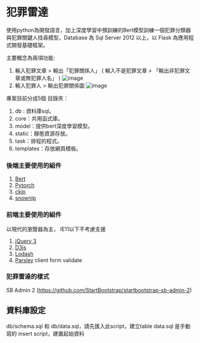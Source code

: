 # 犯罪雷達

使用python為開發語言，加上深度學習中預訓練的Bert模型訓練一個犯罪分類器與犯罪關鍵人找尋模型，Database 為 Sql Server 2012 以上，以 Flask 為應用程式開發基礎框架。

主要概念為兩項功能:
1. 輸入犯罪文章 > 輸出「犯罪關係人」 ( 輸入不是犯罪文章 > 「輸出非犯罪文章或無犯罪人名」 )
![image](https://github.com/harry83528/taskQALineBot/blob/master/messageImage_1578628507824.jpg)
2. 輸入犯罪人 > 輸出犯罪關係圖
![image](https://github.com/harry83528/taskQALineBot/blob/master/messageImage_1578628507824.jpg)

專案目前分成5個 目錄夾：

1. db : 資料庫sql。
2. core：共用函式庫。
3. model：提供bert深度學習模型。
4. static：靜態資源存放。
5. task：排程的程式。
6. templates：存放網頁模板。

### 後端主要使用的組件

1. [Bert](https://huggingface.co/transformers/model_doc/bert.html)
2. [Pytorch](https://pytorch.org)
3. [ckip](https://github.com/ckiplab/ckiptagger/wiki/Chinese-README)
4. [snownlp](https://github.com/isnowfy/snownlp)

### 前端主要使用的組件

以現代的瀏覽器為主， IE11以下不考慮支援

1. [jQuery 3](https://jquery.com)
2. [D3js](https://d3js.org)
3. [Lodash](https://lodash.com)
4. [Parsley](https://parsleyjs.org) client form validate

### 犯罪雷達的樣式

SB Admin 2 (https://github.com/StartBootstrap/startbootstrap-sb-admin-2)

## 資料庫設定

db/schema.sql 和 db/data.sql，請先匯入此script，建立table
data.sql 是手動寫的 insert script，建置起始資料